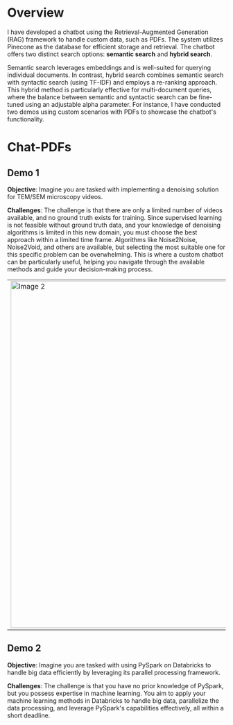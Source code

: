 # Overview

I have developed a chatbot using the Retrieval-Augmented Generation (RAG) framework to handle custom data, such as PDFs. The system utilizes Pinecone as the database for efficient storage and retrieval. The chatbot offers two distinct search options: **semantic search** and **hybrid search**. 

Semantic search leverages embeddings and is well-suited for querying individual documents. In contrast, hybrid search combines semantic search with syntactic search (using TF-IDF) and employs a re-ranking approach. This hybrid method is particularly effective for multi-document queries, where the balance between semantic and syntactic search can be fine-tuned using an adjustable alpha parameter. For instance, I have conducted two demos using custom scenarios with PDFs to showcase the chatbot's functionality.

# Chat-PDFs

## Demo 1

**Objective**: Imagine you are tasked with implementing a denoising solution for TEM/SEM microscopy videos. 

**Challenges**: The challenge is that there are only a limited number of videos available, and no ground truth exists for training. Since supervised learning is not feasible without ground truth data, and your knowledge of denoising algorithms is limited in this new domain, you must choose the best approach within a limited time frame. Algorithms like Noise2Noise, Noise2Void, and others are available, but selecting the most suitable one for this specific problem can be overwhelming. This is where a custom chatbot can be particularly useful, helping you navigate through the available methods and guide your decision-making process.

 <table>
  <tr>
      <td><img src="https://github.com/user-attachments/assets/e10b842c-5d7f-420a-9490-fa4147413c0f" alt="Image 2" width="800"/></td>
  </tr>
   </table>
   
## Demo 2

**Objective**: Imagine you are tasked with using PySpark on Databricks to handle big data efficiently by leveraging its parallel processing framework.

**Challenges**: The challenge is that you have no prior knowledge of PySpark, but you possess expertise in machine learning. You aim to apply your machine learning methods in Databricks to handle big data, parallelize the data processing, and leverage PySpark's capabilities effectively, all within a short deadline. 
